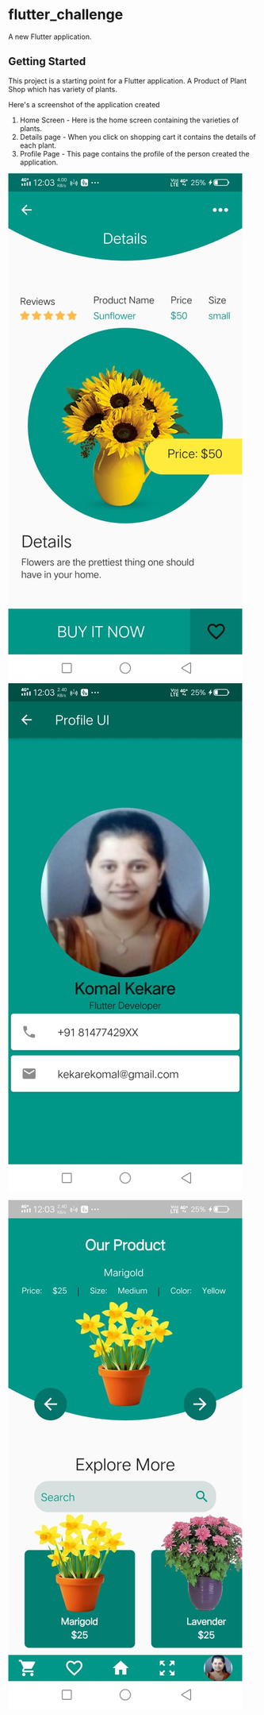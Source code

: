 # flutter_challenge

A new Flutter application.

## Getting Started

This project is a starting point for a Flutter application.
A Product of Plant Shop which has variety of plants.

Here's a screenshot of the application created

1. Home Screen  - Here is the home screen containing the varieties of plants.
2. Details page - When you click on shopping cart it contains the details of each plant.
3. Profile Page - This page contains the profile of the person created the application.

<img src="Plants_app.jpg">   <img src="Plants_app1.jpg">

<img src="Plants_app2.jpg">























